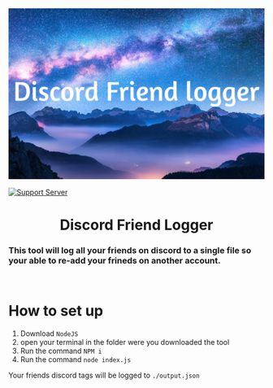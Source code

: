 <center><img style='width:600px'src='./ReadMe-Assets/cover.png'></center>

[![Support Server](https://img.shields.io/discord/934229274003664906.svg?color=7289da&label=Horizon-Discord&logo=discord&style=flat-square)](https://discord.gg/fkg9pbP42V)


<center><h1>Discord Friend Logger</center>

### This tool will log all your friends on discord to a single file so your able to re-add your frineds on another account.

<br >

# How to set up 
1. Download `NodeJS`
2. open  your terminal in the folder were you downloaded the tool
3. Run the command  `NPM i` 
4. Run the command `node index.js`

Your friends discord tags will be logged to `./output.json`




